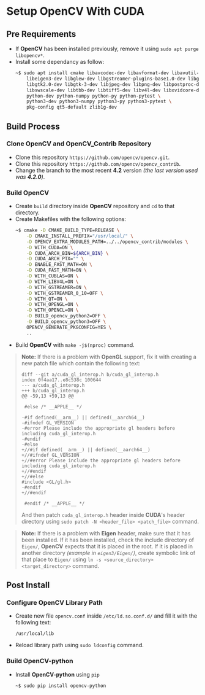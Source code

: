 # Setup OpenCV With CUDA

## Pre Requirements

- If **OpenCV** has been installed previously, remove it using `sudo apt purge libopencv*`.
- Install some dependancy as follow:
  ``` sh
  ~$ sudo apt install cmake libavcodec-dev libavformat-dev libavutil-dev \
      libeigen3-dev libglew-dev libgstreamer-plugins-base1.0-dev libgstreamer1.0-dev \
      libgtk2.0-dev libgtk-3-dev libjpeg-dev libpng-dev libpostproc-dev \
      libswscale-dev libtbb-dev libtiff5-dev libv4l-dev libxvidcore-dev libx264-dev \
      python-dev python-numpy python-py python-pytest \
      python3-dev python3-numpy python3-py python3-pytest \
      pkg-config qt5-default zlib1g-dev
  ```

## Build Process

### Clone OpenCV and OpenCV_Contrib Repository

- Clone this repository `https://github.com/opencv/opencv.git`.
- Clone this repository `https://github.com/opencv/opencv_contrib`.
- Change the branch to the most recent **4.2** version _(the last version used was **4.2.0**)_.

### Build OpenCV

- Create `build` directory inside **OpenCV** repository and `cd` to that directory.
- Create Makefiles with the following options:
  ``` sh
  ~$ cmake -D CMAKE_BUILD_TYPE=RELEASE \
      -D CMAKE_INSTALL_PREFIX="/usr/local/" \
      -D OPENCV_EXTRA_MODULES_PATH=../../opencv_contrib/modules \
      -D WITH_CUDA=ON \
      -D CUDA_ARCH_BIN=${ARCH_BIN} \
      -D CUDA_ARCH_PTX="" \
      -D ENABLE_FAST_MATH=ON \
      -D CUDA_FAST_MATH=ON \
      -D WITH_CUBLAS=ON \
      -D WITH_LIBV4L=ON \
      -D WITH_GSTREAMER=ON \
      -D WITH_GSTREAMER_0_10=OFF \
      -D WITH_QT=ON \
      -D WITH_OPENGL=ON \
      -D WITH_OPENCL=ON \
      -D BUILD_opencv_python2=OFF \
      -D BUILD_opencv_python3=OFF \
      OPENCV_GENERATE_PKGCONFIG=YES \
      ..
  ```
- Build **OpenCV** with `make -j$(nproc)` command.

> **Note:** If there is a problem with **OpenGL** support, fix it with creating a new patch file which contain the following text:
> ```
> diff --git a/cuda_gl_interop.h b/cuda_gl_interop.h
> index 0f4aa17..e8c538c 100644
> --- a/cuda_gl_interop.h
> +++ b/cuda_gl_interop.h
> @@ -59,13 +59,13 @@
>
>  #else /* __APPLE__ */
>
> -#if defined(__arm__) || defined(__aarch64__)
> -#ifndef GL_VERSION
> -#error Please include the appropriate gl headers before including cuda_gl_interop.h
> -#endif
> -#else
> +//#if defined(__arm__) || defined(__aarch64__)
> +//#ifndef GL_VERSION
> +//#error Please include the appropriate gl headers before including cuda_gl_interop.h
> +//#endif
> +//#else
> #include <GL/gl.h>
> -#endif
> +//#endif
>
>  #endif /* __APPLE__ */
> ```
> And then patch `cuda_gl_interop.h` header inside **CUDA**'s header directory using `sudo patch -N <header_file> <patch_file>` command.

> **Note:** If there is a problem with **Eigen** header, make sure that it has been installed.
> If it has been installed, check the include directory of `Eigen/`, **OpenCV** expects that it is placed in the root. If it is placed in another directory _(example in `eigen3/Eigen/`)_, create symbolic link of that place to `Eigen/` using `ln -s <source_directory> <target_directory>` command.

## Post Install

### Configure OpenCV Library Path

- Create new file `opencv.conf` inside `/etc/ld.so.conf.d/` and fill it with the following text:
  ```
  /usr/local/lib
  ```
- Reload library path using `sudo ldconfig` command.

### Build OpenCV-python

- Install **OpenCV-python** using `pip`
  ``` sh
  ~$ sudo pip install opencv-python
  ```
